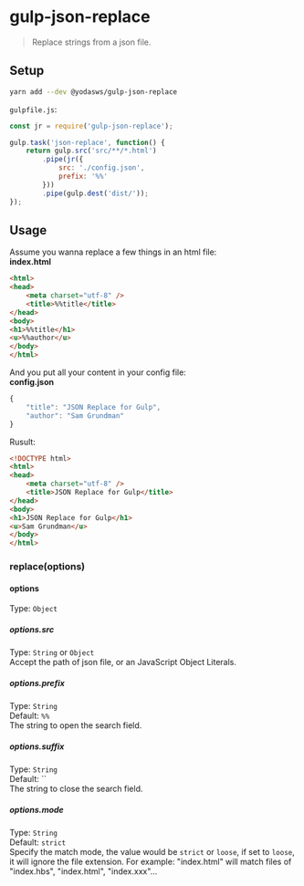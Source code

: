 # gulp-json-replace
> Replace strings from a json file.

## Setup

```bash
yarn add --dev @yodasws/gulp-json-replace
```

`gulpfile.js`:
```javascript
const jr = require('gulp-json-replace');

gulp.task('json-replace', function() {
    return gulp.src('src/**/*.html')
        .pipe(jr({
            src: './config.json',
            prefix: '%%'
        }))
        .pipe(gulp.dest('dist/'));
});
```

## Usage

Assume you wanna replace a few things in an html file:<br/>
**index.html**
```html
<html>
<head>
    <meta charset="utf-8" />
    <title>%%title</title>
</head>
<body>
<h1>%%title</h1>
<u>%%author</u>
</body>
</html>
```

And you put all your content in your config file:<br/>
**config.json**
```javascript
{
	"title": "JSON Replace for Gulp",
	"author": "Sam Grundman"
}
```

Rusult:
```html
<!DOCTYPE html>
<html>
<head>
    <meta charset="utf-8" />
    <title>JSON Replace for Gulp</title>
</head>
<body>
<h1>JSON Replace for Gulp</h1>
<u>Sam Grundman</u>
</body>
</html>
```

### replace(options)

#### options
Type: `Object`

##### options.src
Type: `String` or `Object`<br/>
Accept the path of json file, or an JavaScript Object Literals.

##### options.prefix
Type: `String`<br/>
Default: `%%`<br/>
The string to open the search field.

##### options.suffix
Type: `String`<br/>
Default: ``<br/>
The string to close the search field.

##### options.mode
Type: `String`<br/>
Default: `strict`<br/>
Specify the match mode, the value would be `strict` or `loose`, if set to `loose`, it will ignore the file extension. For example: "index.html" will match files of "index.hbs", "index.html", "index.xxx"...

[MDN documentation for RegExp]: https://developer.mozilla.org/en-US/docs/Web/JavaScript/Reference/Global_Objects/RegExp
[MDN documentation for String.replace]: https://developer.mozilla.org/en-US/docs/Web/JavaScript/Reference/Global_Objects/String/replace#Specifying_a_string_as_a_parameter
